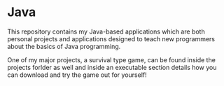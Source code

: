 # Java

This repository contains my Java-based applications which are both personal projects and applications designed to teach new programmers about the basics of Java programming.

One of my major projects, a survival type game, can be found inside the projects forlder as well and inside an executable section details how you can download and try the game out for yourself!
